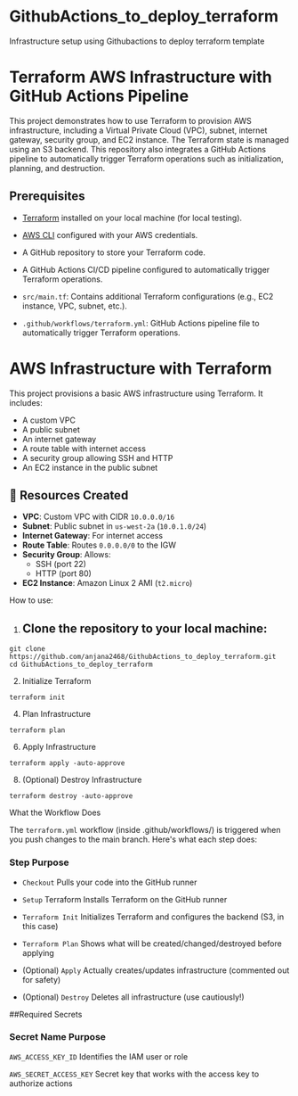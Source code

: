 # GithubActions_to_deploy_terraform
Infrastructure setup using Githubactions to deploy terraform template
# Terraform AWS Infrastructure with GitHub Actions Pipeline

This project demonstrates how to use Terraform to provision AWS infrastructure, including a Virtual Private Cloud (VPC), subnet, internet gateway, security group, and EC2 instance. The Terraform state is managed using an S3 backend. This repository also integrates a GitHub Actions pipeline to automatically trigger Terraform operations such as initialization, planning, and destruction.

## Prerequisites

- [Terraform](https://www.terraform.io/downloads.html) installed on your local machine (for local testing).
- [AWS CLI](https://aws.amazon.com/cli/) configured with your AWS credentials.
- A GitHub repository to store your Terraform code.
- A GitHub Actions CI/CD pipeline configured to automatically trigger Terraform operations.

- `src/main.tf`: Contains additional Terraform configurations (e.g., EC2 instance, VPC, subnet, etc.).
- `.github/workflows/terraform.yml`: GitHub Actions pipeline file to automatically trigger Terraform operations.

# AWS Infrastructure with Terraform

This project provisions a basic AWS infrastructure using Terraform. It includes:
- A custom VPC
- A public subnet
- An internet gateway
- A route table with internet access
- A security group allowing SSH and HTTP
- An EC2 instance in the public subnet

## 🧱 Resources Created

- **VPC**: Custom VPC with CIDR `10.0.0.0/16`
- **Subnet**: Public subnet in `us-west-2a` (`10.0.1.0/24`)
- **Internet Gateway**: For internet access
- **Route Table**: Routes `0.0.0.0/0` to the IGW
- **Security Group**: Allows:
  - SSH (port 22)
  - HTTP (port 80)
- **EC2 Instance**: Amazon Linux 2 AMI (`t2.micro`)

How to use:

1. ## Clone the repository to your local machine:
```
git clone https://github.com/anjana2468/GithubActions_to_deploy_terraform.git
cd GithubActions_to_deploy_terraform
```
2. Initialize Terraform
```
terraform init
```
4. Plan Infrastructure
```
terraform plan
```
6. Apply Infrastructure
```
terraform apply -auto-approve
```

8. (Optional) Destroy Infrastructure
```
terraform destroy -auto-approve
```
What the Workflow Does

The `terraform.yml` workflow (inside .github/workflows/) is triggered when you push changes to the main branch. Here's what each step does:

### Step	                       Purpose
- `Checkout`	                   Pulls your code into the GitHub runner
  
- `Setup`                        Terraform	Installs Terraform on the GitHub runner
- `Terraform Init`	             Initializes Terraform and configures the backend (S3, in this case)
- `Terraform Plan`	             Shows what will be created/changed/destroyed before applying
- (Optional) `Apply`	           Actually creates/updates infrastructure (commented out for safety)
- (Optional) `Destroy`           Deletes all infrastructure (use cautiously!)

##Required Secrets
### Secret Name	                 Purpose
`AWS_ACCESS_KEY_ID`	               Identifies the IAM user or role

`AWS_SECRET_ACCESS_KEY`            Secret key that works with the access key to authorize actions


